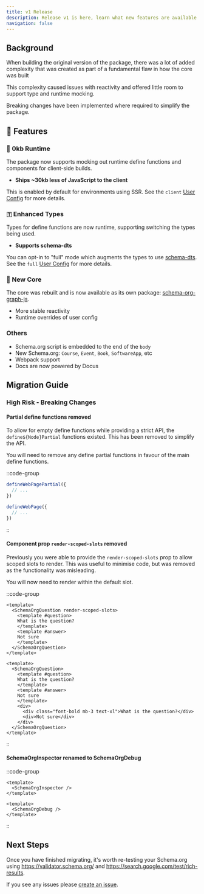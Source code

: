 ```yaml
---
title: v1 Release
description: Release v1 is here, learn what new features are available and how to migrate.
navigation: false
---
```


## Background

When building the original version of the package, there was a lot of added complexity that was created
as part of a fundamental flaw in how the core was built

This complexity caused issues with reactivity and offered little room to support type and runtime mocking.

Breaking changes have been implemented where required to simplify the package.

## 🚀 Features

### 🌲 0kb Runtime

The package now supports mocking out runtime define functions and components for client-side builds.

- **Ships ~30kb less of JavaScript to the client**

This is enabled by default for environments using SSR. See the `client` [User Config](/guide/guides/user-config) for more details.

### 🇹 Enhanced Types

Types for define functions are now runtime, supporting switching the types being used.

- **Supports schema-dts**

You can opt-in to "full" mode which augments the types to use [schema-dts](https://github.com/google/schema-dts).
See the `full` [User Config](/guide/guides/user-config) for more details.


### 💪 New Core

The core was rebuilt and is now available as its own package: [schema-org-graph-js](https://github.com/harlan-zw/schema-org-graph-js).

- More stable reactivity
- Runtime overrides of user config

### Others

- Schema.org script is embedded to the end of the `body`
- New Schema.org: `Course`, `Event`, `Book`, `SoftwareApp`, etc
- Webpack support
- Docs are now powered by Docus

## Migration Guide

### High Risk - Breaking Changes

#### Partial define functions removed

To allow for empty define functions while providing a strict API, the `define${Node}Partial` functions existed. This has been removed to simplify the API. 

You will need to remove any define partial functions in favour of the main define functions.

::code-group

```ts [Before - v0]
defineWebPagePartial({
  // ...
})
```

```ts [Current - v1]
defineWebPage({
  // ...
})
```

::

#### Component prop `render-scoped-slots` removed

Previously you were able to provide the `render-scoped-slots` prop to allow scoped slots to render. This was useful
to minimise code, but was removed as the functionality was misleading.

You will now need to render within the default slot.

::code-group

```vue {3} [Before - v0]
<template>
  <SchemaOrgQuestion render-scoped-slots>
    <template #question>
    What is the question?
    </template>
    <template #answer>
    Not sure
    </template>
  </SchemaOrgQuestion>
</template>
```

```vue  [Current - v1]
<template>
  <SchemaOrgQuestion>
    <template #question>
    What is the question?
    </template>
    <template #answer>
    Not sure
    </template>
    <div>
      <div class="font-bold mb-3 text-xl">What is the question?</div>
      <div>Not sure</div>
    </div>
  </SchemaOrgQuestion>
</template>
```
::

#### SchemaOrgInspector renamed to SchemaOrgDebug

::code-group

```vue {3} [Before - v0]
<template>
  <SchemaOrgInspector />
</template>
```

```vue  [Current - v1]
<template>
  <SchemaOrgDebug />
</template>
```
::

## Next Steps

Once you have finished migrating, it's worth re-testing your Schema.org using https://validator.schema.org/ and https://search.google.com/test/rich-results.

If you see any issues please [create an issue](https://github.com/vueuse/schema-org/issues/new). 
